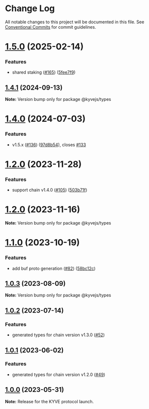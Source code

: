 # Change Log

All notable changes to this project will be documented in this file.
See [Conventional Commits](https://conventionalcommits.org) for commit guidelines.

# [1.5.0](https://github.com/KYVENetwork/kyvejs/compare/@kyvejs/types@1.4.1...@kyvejs/types@1.5.0) (2025-02-14)

### Features

- shared staking ([#165](https://github.com/KYVENetwork/kyvejs/issues/165)) ([5fee7f9](https://github.com/KYVENetwork/kyvejs/commit/5fee7f9db9c0aa47b0486ca880643333a7bdcc1a))

## [1.4.1](https://github.com/KYVENetwork/kyvejs/compare/@kyvejs/types@1.4.0...@kyvejs/types@1.4.1) (2024-09-13)

**Note:** Version bump only for package @kyvejs/types

# [1.4.0](https://github.com/KYVENetwork/kyvejs/compare/@kyvejs/types@1.2.0...@kyvejs/types@1.4.0) (2024-07-03)

### Features

- v1.5.x ([#136](https://github.com/KYVENetwork/kyvejs/issues/136)) ([97d8b54](https://github.com/KYVENetwork/kyvejs/commit/97d8b54833d50bee7eb1a6e17d61f71d81887a9d)), closes [#133](https://github.com/KYVENetwork/kyvejs/issues/133)

# [1.2.0](https://github.com/KYVENetwork/kyvejs/compare/@kyvejs/types@1.2.0-rc0...@kyvejs/types@1.2.0) (2023-11-28)

### Features

- support chain v1.4.0 ([#105](https://github.com/KYVENetwork/kyvejs/issues/105)) ([503b71f](https://github.com/KYVENetwork/kyvejs/commit/503b71f40ed4d32c68d2bff34cfcf88120944c73))

# [1.2.0](https://github.com/KYVENetwork/kyvejs/compare/@kyvejs/types@1.2.0-rc0...@kyvejs/types@1.2.0) (2023-11-16)

**Note:** Version bump only for package @kyvejs/types

# [1.1.0](https://github.com/KYVENetwork/kyvejs/compare/@kyvejs/types@1.0.3...@kyvejs/types@1.1.0) (2023-10-19)

### Features

- add buf proto generation ([#82](https://github.com/KYVENetwork/kyvejs/issues/82)) ([58bc12c](https://github.com/KYVENetwork/kyvejs/commit/58bc12c92631df33ca03a68bbf0d630347cc3739))

## [1.0.3](https://github.com/KYVENetwork/kyvejs/compare/@kyvejs/types@1.0.2...@kyvejs/types@1.0.3) (2023-08-09)

**Note:** Version bump only for package @kyvejs/types

## [1.0.2](https://github.com/KYVENetwork/kyvejs/compare/@kyvejs/types@1.0.1...@kyvejs/types@1.0.2) (2023-07-14)

### Features

- generated types for chain version v1.3.0 ([#52](https://github.com/KYVENetwork/kyvejs/issues/52))

## [1.0.1](https://github.com/KYVENetwork/kyvejs/compare/@kyvejs/types@1.0.0...@kyvejs/types@1.0.1) (2023-06-02)

### Features

- generated types for chain version v1.2.0 ([#49](https://github.com/KYVENetwork/kyvejs/issues/49))

## [1.0.0](https://github.com/KYVENetwork/kyvejs/compare/@kyvejs/types@1.0.0-beta.4...@kyvejs/types@1.0.0) (2023-05-31)

**Note:** Release for the KYVE protocol launch.
